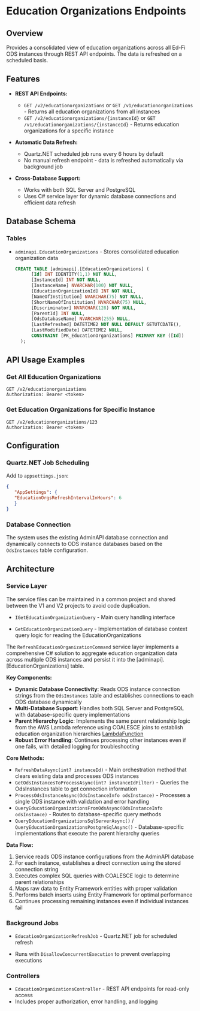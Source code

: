# Education Organizations Endpoints

## Overview

Provides a consolidated view of education organizations across all Ed-Fi ODS
instances through REST API endpoints. The data is refreshed on a scheduled
basis.

## Features

* **REST API Endpoints:**
  * `GET /v2/educationorganizations` or `GET /v1/educationorganizations` -
    Returns all education organizations from all instances
  * `GET /v2/educationorganizations/{instanceId}` or
    `GET /v1/educationorganizations/{instanceId}` - Returns education organizations
    for a specific instance

* **Automatic Data Refresh:**
  * Quartz.NET scheduled job runs every 6 hours by default
  * No manual refresh endpoint - data is refreshed automatically via background
    job

* **Cross-Database Support:**
  * Works with both SQL Server and PostgreSQL
  * Uses C# service layer for dynamic database connections and efficient data
    refresh

## Database Schema

### Tables

* `adminapi.EducationOrganizations` - Stores consolidated education organization
  data

  ```sql
  CREATE TABLE [adminapi].[EducationOrganizations] (
        [Id] INT IDENTITY(1,1) NOT NULL,
        [InstanceId] INT NOT NULL,
        [InstanceName] NVARCHAR(100) NOT NULL,
        [EducationOrganizationId] INT NOT NULL,
        [NameOfInstitution] NVARCHAR(75) NOT NULL,
        [ShortNameOfInstitution] NVARCHAR(75) NULL,
        [Discriminator] NVARCHAR(128) NOT NULL,
        [ParentId] INT NULL,
        [OdsDatabaseName] NVARCHAR(255) NULL,
        [LastRefreshed] DATETIME2 NOT NULL DEFAULT GETUTCDATE(),
        [LastModifiedDate] DATETIME2 NULL,
        CONSTRAINT [PK_EducationOrganizations] PRIMARY KEY ([Id])
    );
  ```

## API Usage Examples

### Get All Education Organizations

```http
GET /v2/educationorganizations
Authorization: Bearer <token>
```

### Get Education Organizations for Specific Instance

```http
GET /v2/educationorganizations/123
Authorization: Bearer <token>
```

## Configuration

### Quartz.NET Job Scheduling

Add to `appsettings.json`:

```json
{
   "AppSettings": {
   "EducationOrgsRefreshIntervalInHours": 6
   }
}
```

### Database Connection

The system uses the existing AdminAPI database connection and dynamically
connects to ODS instance databases based on the `OdsInstances` table
configuration.

## Architecture

### Service Layer

The service files can be maintained in a common project and shared between the
V1 and V2 projects to avoid code duplication.

* `IGetEducationOrganizationQuery` - Main query handling interface

* `GetEducationOrganizationQuery` - Implementation of database context query logic
  for reading the EducationOrganizations

The `RefreshEducationOrganizationCommand` service layer implements a
comprehensive C# solution to aggregate education organization data across
multiple ODS instances and persist it into the
[adminapi].[EducationOrganizations] table.

**Key Components:**

* **Dynamic Database Connectivity**: Reads ODS instance connection strings from
    the `OdsInstances` table and establishes connections to each ODS database
    dynamically
* **Multi-Database Support**: Handles both SQL Server and PostgreSQL with
    database-specific query implementations
* **Parent Hierarchy Logic**: Implements the same parent relationship logic from
    the AWS Lambda reference using COALESCE joins to establish education
    organization hierarchies
    [LambdaFunction](https://github.com/edanalytics/startingblocks_oss/blob/efc423212930e01f0166033d97be392d3a675999/lambdas/TenantResourceTreeLambdaFunction/index.mjs#L100)
* **Robust Error Handling**: Continues processing other instances even if one
    fails, with detailed logging for troubleshooting

**Core Methods:**

* `RefreshDataAsync(int? instanceId)` - Main orchestration method that clears
  existing data and processes ODS instances
* `GetOdsInstancesToProcessAsync(int? instanceIdFilter)` - Queries the
  OdsInstances table to get connection information
* `ProcessOdsInstanceAsync(OdsInstanceInfo odsInstance)` - Processes a single
  ODS instance with validation and error handling
* `QueryEducationOrganizationsFromOdsAsync(OdsInstanceInfo odsInstance)` -
  Routes to database-specific query methods
* `QueryEducationOrganizationsSqlServerAsync()` /
  `QueryEducationOrganizationsPostgreSqlAsync()` - Database-specific
  implementations that execute the parent hierarchy queries

**Data Flow:**

1. Service reads ODS instance configurations from the AdminAPI database
2. For each instance, establishes a direct connection using the stored
   connection string
3. Executes complex SQL queries with COALESCE logic to determine parent
   relationships
4. Maps raw data to Entity Framework entities with proper validation
5. Performs batch inserts using Entity Framework for optimal performance
6. Continues processing remaining instances even if individual instances fail

### Background Jobs

* `EducationOrganizationRefreshJob` - Quartz.NET job for scheduled refresh

* Runs with `DisallowConcurrentExecution` to prevent overlapping executions

### Controllers

* `EducationOrganizationsController` - REST API endpoints for read-only access
* Includes proper authorization, error handling, and logging
